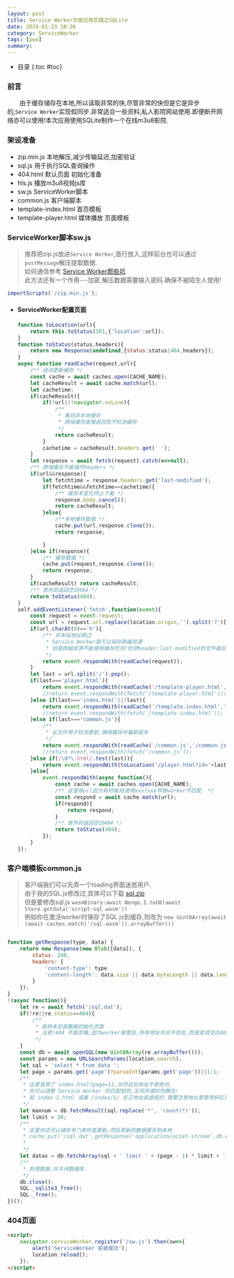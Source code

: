 ```yaml
---
layout: post
title: Service Worker页面应用实践之SQLite
date: 2024-01-23 10:26
category: ServiceWorker
tags: [pwa]
summary: 
---
```

- 目录
{:toc #toc}

### 前言 ###
&emsp;&emsp;由于缓存储存在本地,所以读取非常的快,尽管非常的快但是它是异步的,`Service Worker`实现假同步.非常适合一些资料,私人影院网站使用.即便断开网络亦可以使用!本次应用使用SQLite制作一个在线m3u8影院.

### 架设准备 ###
- zip.min.js 本地解压,减少传输延迟,加密验证
- sql.js 用于执行SQL查询操作
- 404.html 默认页面 初始化准备
- hls.js 播放m3u8视频js库
- sw.js ServiceWorker脚本
- common.js 客户端脚本
- template-index.html 首页模板
- template-player.html 媒体播放 页面模板

### ServiceWorker脚本sw.js ###
> 推荐把zip.js放进`Service Worker`,首行放入,这样前台也可以通过`postMessage`解压提取数据.  
如何通信参考 [Service Worker那些坑](serviceWorkerState.html)  
此方法还有一个作用---加密,解压数据需要输入密码.确保不被陌生人使用!   

```javascript
importScripts('/zip.min.js');
```
-   #### ServiceWorker配置页面 ####
    ```javascript
    function toLocation(url){
        return this.toStatus(301,{'location':url});
    }
    function toStatus(status,headers){
        return new Response(undefined,{status:status|404,headers});
    }
    async function readCache(request,url){
        /** 自动更新缓存 */
        const cache = await caches.open(CACHE_NAME);
        let cacheResult = await cache.match(url);
        let cachetime;
        if(cacheResult){
            if(!url||!navigator.onLine){
                /**
                 * 离线非本地缓存
                 * 跨域缓存直接返回而不检测缓存
                 */
                return cacheResult;
            }
            cachetime = cacheResult.headers.get(' ');
        }
        let response = await fetch(request).catch(e=>null);
        /** 跨域缓存不能操作headers */
        if(url&&response){
            let fetchtime = response.headers.get('last-modified');
            if(fetchtime&&fetchtime==cachetime){
                /** 缓存未变化终止下载 */
                response.body.cancel();
                return cacheResult;
            }else{
                /**本地缓存数据 */
                cache.put(url,response.clone());
                return response;

            }
        }else if(response){
            /** 缓存数据 */
            cache.put(request,response.clone());
            return response;
        }
        if(cacheResult) return cacheResult;
        /** 意外则返回空白404 */
        return toStatus(404);
    }
    self.addEventListener('fetch',function(event){
        const request = event.request;
        const url = request.url.replace(location.origin,'').split('?')[0];
        if(url.charAt(0)=='h'){
            /** 非本站地址跳过 
             * Service Worker是可以保存跨越资源
             * 但是跨越资源不能使用缓存检测(检测header:last-modified的文件最后修改时间决定是否更新)
             */
            return event.respondWith(readCache(request));
        }
        let last = url.split('/').pop();
        if(last==='player.html'){
            return event.respondWith(readCache('/template-player.html','/template-player.html'));
            //return event.respondWith(fetch('/template-player.html'));
        }else if(last==='index.html'||!last){
            return event.respondWith(readCache('/template-index.html','/template-index.html'));
            //return event.respondWith(fetch('/template-index.html'));
        }else if(last==='common.js'){
            /**
             * 此文件用于检测更新,确保缓存中最新版本
             */
            return event.respondWith(readCache('/common.js','/common.js'));
            //return event.respondWith(fetch('/common.js'));
        }else if(/\d*\.html/.test(last)){
            return event.respondWith(toLocation('/player.html?id='+last.match(/(\d+)/)[1]));
        }else{
            event.respondWith(async function(){
                const cache = await caches.open(CACHE_NAME);
                /** 这里用url因为有时候JQ使用xxx?xxx导致worker不匹配  */
                const respond = await cache.match(url);
                if(respond){
                    return respond;
                }
                /** 意外则返回空白404 */
                return toStatus(404);
            });
        }
    });
    ```

### 客户端模板common.js ###
> 客户端我们可以先弄一个loading界面迷惑用户.  
由于我的SQL.js修改过,具体可以下载 [sql.zip](/assets/js/lib/sql.zip)  
但是要修改sql.js `wasmBinary:await Nenge.I.toU8(await Store.getdata('script-sql.wasm'))`   
例如你在激活worker时保存了SQL.js到缓存,则改为 `new Uint8Array(await (await caches.match('/sql.wasm')).arrayBuffer())`

```javascript

function getResponse(type, data) {
    return new Response(new Blob([data]), {
        status: 200,
        headers: {
            'content-type': type
            'content-length': data.size || data.byteLength || data.length
        }
    });
}
!(async function(){
    let re = await fetch('/sql.dat');
    if(!re||re.status==404){
        /**
         * 跳转未安装数据初始化页面
         * 注意!404 不能忽略,因为worker接管后,所有地址并非不存在,而是变成空白404;
         */
    }
    const db = await openSQL(new Uint8Array(re.arrayBuffer()));
    const params = new URLSearchParams(location.search);
    let sql = 'select * from data ';
    let page = params.get('page')?parseInt(params.get('page'))||1:1;
    /**
     * 这里我用了 index.html?page=11,当然这些地址不是绝对,
     * 你可以调整 Service Worker 的匹配规则,实现所谓的伪静态!
     * 如 index-1.html 或者 /index/1/ 反正地址是虚假的,需要注意地址要使用斜杠开头,避免地址不是绝对地址.
     */ 
    let maxnum = db.fetchResult(sql.replace('*', 'count(*)'));
    let limit = 30;
    /**
     * 这里你还可以储存专门表检查更新,然后更新的数据缓存到本地
     * cache.put('/sql.dat',getResponse('application/octet-stream',db.export()))
     * 
     */ 
    let datas = db.fetchArray(sql + ' limit ' + (page - 1) * limit + ',' + limit);
    /**
     * 处理数据,并关闭数据库. 
     */
    db.close();
    SQL._sqlite3_free();
    SQL._free();
})();
```

### 404页面 ###

```html
<script>
    navigator.serviceWorker.register('/sw.js').then(sw=>{
        alert('ServiceWorker 安装成功');
        location.reload();
    });
</script>
```